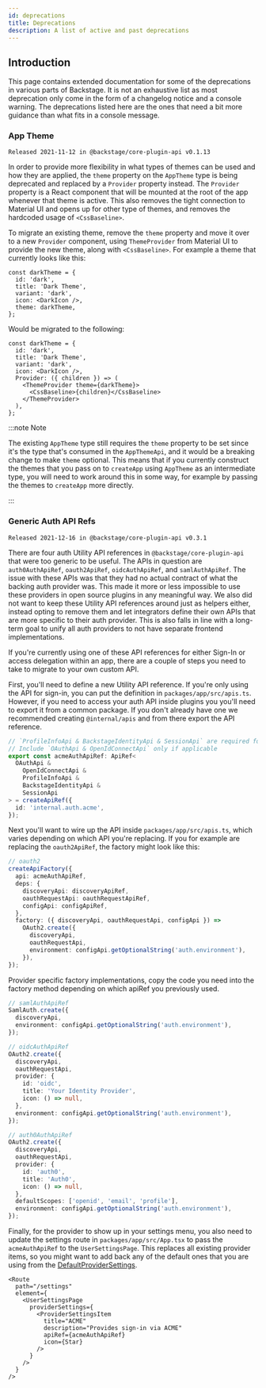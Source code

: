 ```yaml
---
id: deprecations
title: Deprecations
description: A list of active and past deprecations
---
```


## Introduction

This page contains extended documentation for some of the deprecations in
various parts of Backstage. It is not an exhaustive list as most deprecation
only come in the form of a changelog notice and a console warning. The
deprecations listed here are the ones that need a bit more guidance than what
fits in a console message.

### App Theme

`Released 2021-11-12 in @backstage/core-plugin-api v0.1.13`

In order to provide more flexibility in what types of themes can be used and how
they are applied, the `theme` property on the `AppTheme` type is being
deprecated and replaced by a `Provider` property instead. The `Provider`
property is a React component that will be mounted at the root of the app
whenever that theme is active. This also removes the tight connection to Material UI and
opens up for other type of themes, and removes the hardcoded usage of
`<CssBaseline>`.

To migrate an existing theme, remove the `theme` property and move it over to a
new `Provider` component, using `ThemeProvider` from Material UI to provide the new
theme, along with `<CssBaseline>`. For example a theme that currently looks like
this:

```tsx
const darkTheme = {
  id: 'dark',
  title: 'Dark Theme',
  variant: 'dark',
  icon: <DarkIcon />,
  theme: darkTheme,
};
```

Would be migrated to the following:

```tsx
const darkTheme = {
  id: 'dark',
  title: 'Dark Theme',
  variant: 'dark',
  icon: <DarkIcon />,
  Provider: ({ children }) => (
    <ThemeProvider theme={darkTheme}>
      <CssBaseline>{children}</CssBaseline>
    </ThemeProvider>
  ),
};
```

:::note Note

The existing `AppTheme` type still requires the `theme` property to be
set since it's the type that's consumed in the `AppThemeApi`, and it would be a
breaking change to make `theme` optional. This means that if you currently
construct the themes that you pass on to `createApp` using `AppTheme` as an
intermediate type, you will need to work around this in some way, for example by
passing the themes to `createApp` more directly.

:::

### Generic Auth API Refs

`Released 2021-12-16 in @backstage/core-plugin-api v0.3.1`

There are four auth Utility API references in `@backstage/core-plugin-api` that
were too generic to be useful. The APIs in question are `auth0AuthApiRef`,
`oauth2ApiRef`, `oidcAuthApiRef`, and `samlAuthApiRef`. The issue with these
APIs was that they had no actual contract of what the backing auth provider was.
This made it more or less impossible to use these providers in open source
plugins in any meaningful way. We also did not want to keep these Utility API
references around just as helpers either, instead opting to remove them and let
integrators define their own APIs that are more specific to their auth provider.
This is also falls in line with a long-term goal to unify all auth providers to
not have separate frontend implementations.

If you're currently using one of these API references for either Sign-In or
access delegation within an app, there are a couple of steps you need to take to
migrate to your own custom API.

First, you'll need to define a new Utility API reference. If you're only using
the API for sign-in, you can put the definition in `packages/app/src/apis.ts`.
However, if you need to access your auth API inside plugins you you'll need to
export it from a common package. If you don't already have one we recommended
creating `@internal/apis` and from there export the API reference.

```ts
// `ProfileInfoApi & BackstageIdentityApi & SessionApi` are required for sign-in
// Include `OAuthApi & OpenIdConnectApi` only if applicable
export const acmeAuthApiRef: ApiRef<
  OAuthApi &
    OpenIdConnectApi &
    ProfileInfoApi &
    BackstageIdentityApi &
    SessionApi
> = createApiRef({
  id: 'internal.auth.acme',
});
```

Next you'll want to wire up the API inside `packages/app/src/apis.ts`, which
varies depending on which API you're replacing. If you for example are replacing
the `oauth2ApiRef`, the factory might look like this:

```ts
// oauth2
createApiFactory({
  api: acmeAuthApiRef,
  deps: {
    discoveryApi: discoveryApiRef,
    oauthRequestApi: oauthRequestApiRef,
    configApi: configApiRef,
  },
  factory: ({ discoveryApi, oauthRequestApi, configApi }) =>
    OAuth2.create({
      discoveryApi,
      oauthRequestApi,
      environment: configApi.getOptionalString('auth.environment'),
    }),
});
```

Provider specific factory implementations, copy the code you need into the
factory method depending on which apiRef you previously used.

```ts
// samlAuthApiRef
SamlAuth.create({
  discoveryApi,
  environment: configApi.getOptionalString('auth.environment'),
});

// oidcAuthApiRef
OAuth2.create({
  discoveryApi,
  oauthRequestApi,
  provider: {
    id: 'oidc',
    title: 'Your Identity Provider',
    icon: () => null,
  },
  environment: configApi.getOptionalString('auth.environment'),
});

// auth0AuthApiRef
OAuth2.create({
  discoveryApi,
  oauthRequestApi,
  provider: {
    id: 'auth0',
    title: 'Auth0',
    icon: () => null,
  },
  defaultScopes: ['openid', 'email', 'profile'],
  environment: configApi.getOptionalString('auth.environment'),
});
```

Finally, for the provider to show up in your settings menu, you also need to
update the settings route in `packages/app/src/App.tsx` to pass the
`acmeAuthApiRef` to the `UserSettingsPage`. This replaces all existing provider
items, so you might want to add back any of the default ones that you are using
from the
[DefaultProviderSettings](https://github.com/backstage/backstage/blob/a3ec122170e0205fd3f9c307b98b1c5e4f55bf5f/plugins/user-settings/src/components/AuthProviders/DefaultProviderSettings.tsx#L35).

```tsx
<Route
  path="/settings"
  element={
    <UserSettingsPage
      providerSettings={
        <ProviderSettingsItem
          title="ACME"
          description="Provides sign-in via ACME"
          apiRef={acmeAuthApiRef}
          icon={Star}
        />
      }
    />
  }
/>
```
